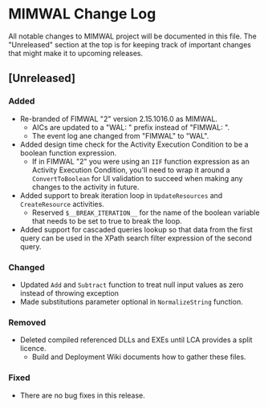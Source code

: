 # MIMWAL Change Log

All notable changes to MIMWAL project will be documented in this file. The "Unreleased" section at the top is for keeping track of important changes that might make it to upcoming releases.

## [Unreleased]

### Added

* Re-branded of FIMWAL "2" version 2.15.1016.0 as MIMWAL.
	* AICs are updated to a "WAL: " prefix instead of "FIMWAL: ".
	* The event log  ane changed from "FIMWAL" to "WAL".
* Added design time check for the Activity Execution Condition to be a boolean function expression.
	* If in FIMWAL "2" you were using an `IIF` function expression as an Activity Execution Condition, you'll need to wrap it around a `ConvertToBoolean` for UI validation to succeed when making any changes to the activity in future.
* Added support to break iteration loop in `UpdateResources` and `CreateResource` activities.
	* Reserved `$__BREAK_ITERATION__` for the name of the boolean variable that needs to be set to true to break the loop.
* Added support for cascaded queries lookup so that data from the first query can be used in the XPath search filter expression of the second query.

### Changed

* Updated `Add` and `Subtract` function to treat null input values as zero instead of throwing exception
* Made substitutions parameter optional in `NormalizeString` function.

### Removed

* Deleted compiled referenced DLLs and EXEs until LCA provides a split licence.
	* Build and Deployment Wiki documents how to gather these files.

### Fixed

* There are no bug fixes in this release.
